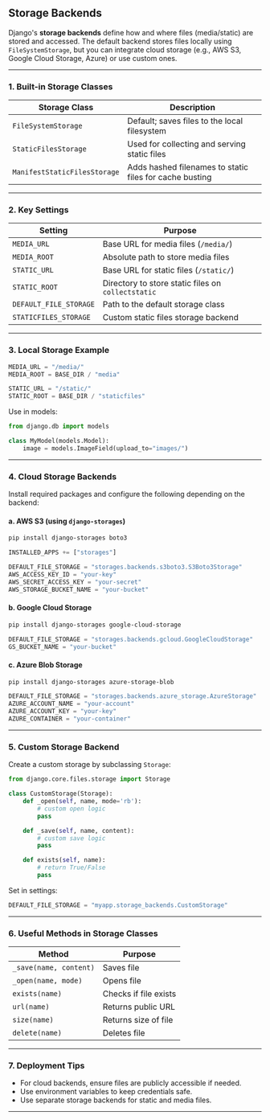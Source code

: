 ## **Storage Backends**

Django's **storage backends** define how and where files (media/static) are stored and accessed. The default backend stores files locally using `FileSystemStorage`, but you can integrate cloud storage (e.g., AWS S3, Google Cloud Storage, Azure) or use custom ones.

---

### **1. Built-in Storage Classes**

| Storage Class                | Description                                             |
| ---------------------------- | ------------------------------------------------------- |
| `FileSystemStorage`          | Default; saves files to the local filesystem            |
| `StaticFilesStorage`         | Used for collecting and serving static files            |
| `ManifestStaticFilesStorage` | Adds hashed filenames to static files for cache busting |

---

### **2. Key Settings**

| Setting                | Purpose                                            |
| ---------------------- | -------------------------------------------------- |
| `MEDIA_URL`            | Base URL for media files (`/media/`)               |
| `MEDIA_ROOT`           | Absolute path to store media files                 |
| `STATIC_URL`           | Base URL for static files (`/static/`)             |
| `STATIC_ROOT`          | Directory to store static files on `collectstatic` |
| `DEFAULT_FILE_STORAGE` | Path to the default storage class                  |
| `STATICFILES_STORAGE`  | Custom static files storage backend                |

---

### **3. Local Storage Example**

```python
MEDIA_URL = "/media/"
MEDIA_ROOT = BASE_DIR / "media"

STATIC_URL = "/static/"
STATIC_ROOT = BASE_DIR / "staticfiles"
```

Use in models:

```python
from django.db import models

class MyModel(models.Model):
    image = models.ImageField(upload_to="images/")
```

---

### **4. Cloud Storage Backends**

Install required packages and configure the following depending on the backend:

#### **a. AWS S3 (using `django-storages`)**

```bash
pip install django-storages boto3
```

```python
INSTALLED_APPS += ["storages"]

DEFAULT_FILE_STORAGE = "storages.backends.s3boto3.S3Boto3Storage"
AWS_ACCESS_KEY_ID = "your-key"
AWS_SECRET_ACCESS_KEY = "your-secret"
AWS_STORAGE_BUCKET_NAME = "your-bucket"
```

#### **b. Google Cloud Storage**

```bash
pip install django-storages google-cloud-storage
```

```python
DEFAULT_FILE_STORAGE = "storages.backends.gcloud.GoogleCloudStorage"
GS_BUCKET_NAME = "your-bucket"
```

#### **c. Azure Blob Storage**

```bash
pip install django-storages azure-storage-blob
```

```python
DEFAULT_FILE_STORAGE = "storages.backends.azure_storage.AzureStorage"
AZURE_ACCOUNT_NAME = "your-account"
AZURE_ACCOUNT_KEY = "your-key"
AZURE_CONTAINER = "your-container"
```

---

### **5. Custom Storage Backend**

Create a custom storage by subclassing `Storage`:

```python
from django.core.files.storage import Storage

class CustomStorage(Storage):
    def _open(self, name, mode='rb'):
        # custom open logic
        pass

    def _save(self, name, content):
        # custom save logic
        pass

    def exists(self, name):
        # return True/False
        pass
```

Set in settings:

```python
DEFAULT_FILE_STORAGE = "myapp.storage_backends.CustomStorage"
```

---

### **6. Useful Methods in Storage Classes**

| Method                 | Purpose               |
| ---------------------- | --------------------- |
| `_save(name, content)` | Saves file            |
| `_open(name, mode)`    | Opens file            |
| `exists(name)`         | Checks if file exists |
| `url(name)`            | Returns public URL    |
| `size(name)`           | Returns size of file  |
| `delete(name)`         | Deletes file          |

---

### **7. Deployment Tips**

* For cloud backends, ensure files are publicly accessible if needed.
* Use environment variables to keep credentials safe.
* Use separate storage backends for static and media files.

---

